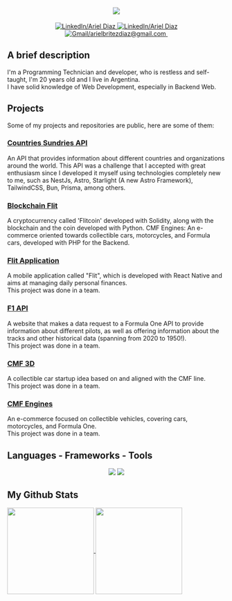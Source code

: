 <h1 align="center">
    <img src="https://readme-typing-svg.herokuapp.com/?font=Lexend&color=ff4737&size=50&center=true&vCenter=true&width=900&height=70&pause=200&duration=2500&lines=Hi!+I'm+Ariel+Díaz!;Welcome+to+my+GitHub+Profile!" />
</h1>

<p align="center">
  <a href="https://www.linkedin.com/in/ariel-britez-diaz-technical/">
    <img src="https://badgen.net/badge/Title/Programming Technician?color=purple" alt="LinkedIn/Ariel Diaz" />
  </a>
  <a href="https://www.linkedin.com/in/ariel-britez-diaz-technical/">
    <img src="https://badgen.net/badge/LinkedIn/Ariel Diaz?color=blue" alt="LinkedIn/Ariel Diaz" />
  </a>
  <a href="mailto:arielbritezdiaz@email.com">
    <img src="https://badgen.net/badge/Gmail/arielbritezdiaz@gmail.com?color=blue" alt="Gmail/arielbritezdiaz@gmail.com" />
  </a>
  <a href="https://arielbritezdiaz.github.io/portfolio/">
    <img src="https://badgen.net/badge/Portfolio/Here?color=blue" alt="" />
  </a>
</p>

## A brief description
I'm a Programming Technician and developer, who is restless and self-taught, I'm 20 years old and I live in Argentina.\
I have solid knowledge of Web Development, especially in Backend Web.

## Projects
Some of my projects and repositories are public, here are some of them:

### <a href="https://github.com/ArielBritezDiaz/countries-sundries-api" target="_blank">Countries Sundries API</a>
An API that provides information about different countries and organizations around the world. This API was a challenge that I accepted with great enthusiasm since I developed it myself using technologies completely new to me, such as NestJs, Astro, Starlight (A new Astro Framework), TailwindCSS, Bun, Prisma, among others.

### <a href="https://github.com/ArielBritezDiaz/blockchain_flit" target="_blank">Blockchain Flit</a>
A cryptocurrency called 'Flitcoin' developed with Solidity, along with the blockchain and the coin developed with Python.
CMF Engines: An e-commerce oriented towards collectible cars, motorcycles, and Formula cars, developed with PHP for the Backend.

### <a href="https://github.com/ArielBritezDiaz/flit-application" target="_blank">Flit Application</a>
A mobile application called "Flit", which is developed with React Native and aims at managing daily personal finances.\
This project was done in a team.

### <a href="https://github.com/MarianoJSB/F1-API.github.io" target="_blank">F1 API</a>
A website that makes a data request to a Formula One API to provide information about different pilots, as well as offering information about the tracks and other historical data (spanning from 2020 to 1950!).\
This project was done in a team.

### <a href="https://github.com/MarianoJSB/cmf3d.github.io" target="_blank">CMF 3D</a>
A collectible car startup idea based on and aligned with the CMF line.\
This project was done in a team.

### <a href="https://github.com/ArielBritezDiaz/cmf-engines" target="_blank">CMF Engines</a>
An e-commerce focused on collectible vehicles, covering cars, motorcycles, and Formula One.\
This project was done in a team.

## Languages - Frameworks - Tools
<div align="center">
  <img src="https://skillicons.dev/icons?i=html,css,js,ts,react,nestjs,express,postgres,mysql,prisma,rust,solidity,bun,nodejs,git&theme=dark" />
  <img src="https://skillicons.dev/icons?i=md,vscode,npm,postman,neovim,bash,linux,debian,figma,python,java,php,powershell,discord&theme=dark" />
</div>

## My Github Stats
<a href="https://github.com/ArielBritezDiaz/github-readme-stats">
  <img height=200 align="center" src="https://github-readme-stats.vercel.app/api?username=ArielBritezDiaz&title_color=ff4737&text_color=FFFFFB&icon_color=f0b35f&bg_color=102057&hide_rank=false&count_private=true&custom_title=Profile&show_icons=true" />
</a>
<a href="https://github.com/ArielBritezDiaz/convoychat">
  <img height=200 align="center" src="https://github-readme-stats.vercel.app/api/top-langs/?username=ArielBritezDiaz&show_icons=true&title_color=ff4737&text_color=FFFFFB&icon_color=f0b35f&bg_color=102057&hide_rank=false&count_private=true&include_all_commits=true&show_icons=true&layout=compact&langs_count=7&card_width=455&exclude_repo=nuevaProbandoGitGitHub,restapi-employees,fullStackOpenCourse,nuevaProbandoGitGitHub,test.github.io,colegio,cmf-engines,portfolio" />
</a>

